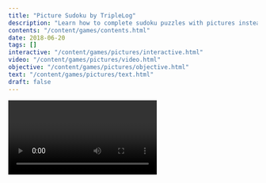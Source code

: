 ```yaml
---
title: "Picture Sudoku by TripleLog"
description: "Learn how to complete sudoku puzzles with pictures instead of numbers."
contents: "/content/games/contents.html"
date: 2018-06-20
tags: []
interactive: "/content/games/pictures/interactive.html"
video: "/content/games/pictures/video.html"
objective: "/content/games/pictures/objective.html"
text: "/content/games/pictures/text.html"
draft: false
---
```


<video>Hello!</video>
